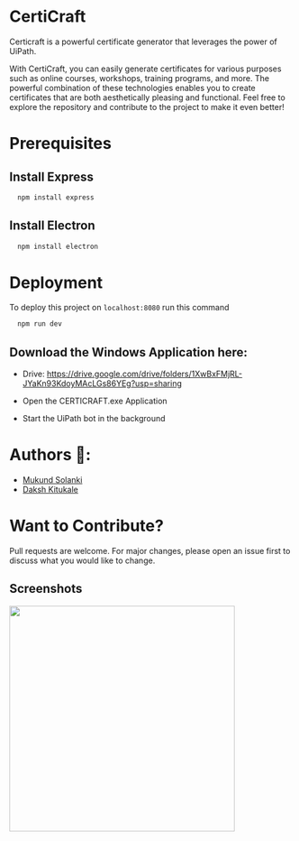 # CertiCraft

Certicraft is a powerful certificate generator that leverages the power of UiPath. 

With CertiCraft, you can easily generate certificates for various purposes such as online courses, workshops, training programs, and more. The powerful combination of these technologies enables you to create certificates that are both aesthetically pleasing and functional. Feel free to explore the repository and contribute to the project to make it even better!

# Prerequisites
## Install Express
```bash
  npm install express
```

## Install Electron
```bash
  npm install electron
```

# Deployment
To deploy this project on ```localhost:8080``` run this command

```bash
  npm run dev
```

## Download the Windows Application here:
- Drive: https://drive.google.com/drive/folders/1XwBxFMjRL-JYaKn93KdoyMAcLGs86YEg?usp=sharing

- Open the CERTICRAFT.exe Application

- Start the UiPath bot in the background


# Authors 🚀:

- [Mukund Solanki](https://github.com/mukundsolanki) 
- [Daksh Kitukale](https://github.com/K-Daksh)

# Want to Contribute?
Pull requests are welcome. For major changes, please open an issue first to discuss what you would like to change.

## Screenshots

<img src="https://user-images.githubusercontent.com/114515612/236126625-e65c882c-f48e-4797-9d64-409a9dc88574.png"  height="400">


